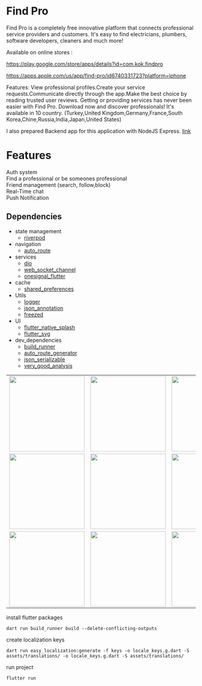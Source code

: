 # Find Pro
Find Pro is a completely free innovative platform that connects professional service providers and customers. It's easy to find electricians, plumbers, software developers, cleaners and much more!

Available on online stores :

https://play.google.com/store/apps/details?id=com.kok.findpro

https://apps.apple.com/us/app/find-pro/id6740331723?platform=iphone

Features:
View professional profiles.Create your service requests.Communicate directly through the app.Make the best choice by reading trusted user reviews.
Getting or providing services has never been easier with Find Pro. Download now and discover professionals! It's available in 10 country. 
(Turkey,United Kingdom,Germany,France,South Korea,Chine,Russia,India,Japan,United States)

I also prepared Backend app for this application with NodeJS Express.
[link](https://github.com/Find-Pro/server)

# Features
Auth system<br>
Find a professional or be someones professional<br>
Friend management (search, follow,block)<br>
Real-Time chat <br>
Push Notification
## Dependencies
- state management
  * [riverpod](https://pub.dev/packages/flutter_riverpod)
- navigation
  * [auto_route](https://pub.dev/packages/auto_route)
- services
  * [dio](https://pub.dev/packages/dio)
  * [web_socket_channel](https://pub.dev/packages/web_socket_channel)
  * [onesignal_flutter](https://pub.dev/packages/onesignal_flutter)
- cache
  * [shared_preferences](https://pub.dev/packages/hive)
- Utils
  * [logger](https://pub.dev/packages/logger)
  * [json_annotation](https://pub.dev/packages/json_annotation)
  * [freezed](https://pub.dev/packages/freezed)
- UI
  * [flutter_native_splash](https://pub.dev/packages/flutter_native_splash)
  * [flutter_svg](https://pub.dev/packages/flutter_svg)
- dev_dependencies
  * [build_runner](https://pub.dev/packages/build_runner)
  * [auto_route_generator](https://pub.dev/packages/auto_route_generator)
  * [json_serializable](https://pub.dev/packages/json_serializable)
  * [very_good_analysis](https://pub.dev/packages/very_good_analysis)
 
 <div align="center">
  <table>
    <tr>
     <td><img src="https://github.com/user-attachments/assets/4d8cac24-8eab-40c7-9981-83ab63b28b94" width="200"/></td>
       <td><img src="https://github.com/user-attachments/assets/d410c049-b30d-44dc-b1ac-d01dd622736f" width="200"/></td>
      <td><img src="https://github.com/user-attachments/assets/71932b45-17e0-427d-b761-aef77256a84b" width="200"/></td>
    </tr>
    <tr>
      <td><img src="https://github.com/user-attachments/assets/cde7af70-20f9-4bbd-b3c2-4f8a65c41c40" width="200"/></td>
      <td><img src="https://github.com/user-attachments/assets/0e268b3a-c90e-488f-bf75-fcecae76317f" width="200"/></td>
      <td><img src="https://github.com/user-attachments/assets/b1a71678-9198-4624-a88a-746c49509845" width="200"/></td>
    </tr>
       <td><img src="https://github.com/user-attachments/assets/c4efef8e-1cb0-4aa8-873a-1852dc13b5f8" width="200"/></td>
      <td><img src="https://github.com/user-attachments/assets/1ed742de-bc1d-4594-9b20-813559a8c47b" width="200"/></td>
      <td><img src="https://github.com/user-attachments/assets/2352c413-c3da-4076-ad30-4e448c466aed" width="200"/></td>
    <tr>
  </table>
</div>


install flutter packages
```
dart run build_runner build --delete-conflicting-outputs
```
create localization keys
```
dart run easy_localization:generate -f keys -o locale_keys.g.dart -S assets/translations/ -o locale_keys.g.dart -S assets/translations/
```
run project
```
flutter run 
```

